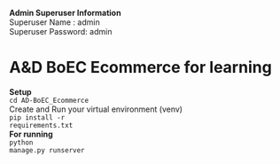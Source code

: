 <b>Admin Superuser Information</b></br>
Superuser Name : admin</br>
Superuser Password: admin</br>

# A&D BoEC Ecommerce for learning

<b>Setup</b></br>
<code>cd AD-BoEC_Ecommerce</code></br>
Create and Run your virtual environment (venv)</br>
<code>pip install -r requirements.txt</code></br>
<b>For running</b></br>
<code>python manage.py runserver</code><br>


